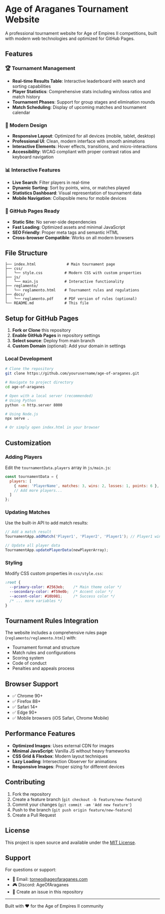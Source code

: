 # Age of Araganes Tournament Website

A professional tournament website for Age of Empires II competitions, built with modern web technologies and optimized for GitHub Pages.

## Features

### 🏆 Tournament Management
- **Real-time Results Table**: Interactive leaderboard with search and sorting capabilities
- **Player Statistics**: Comprehensive stats including win/loss ratios and match history
- **Tournament Phases**: Support for group stages and elimination rounds
- **Match Scheduling**: Display of upcoming matches and tournament calendar

### 🎨 Modern Design
- **Responsive Layout**: Optimized for all devices (mobile, tablet, desktop)
- **Professional UI**: Clean, modern interface with smooth animations
- **Interactive Elements**: Hover effects, transitions, and micro-interactions
- **Accessibility**: WCAG compliant with proper contrast ratios and keyboard navigation

### 📊 Interactive Features
- **Live Search**: Filter players in real-time
- **Dynamic Sorting**: Sort by points, wins, or matches played
- **Statistics Dashboard**: Visual representation of tournament data
- **Mobile Navigation**: Collapsible menu for mobile devices

### 📱 GitHub Pages Ready
- **Static Site**: No server-side dependencies
- **Fast Loading**: Optimized assets and minimal JavaScript
- **SEO Friendly**: Proper meta tags and semantic HTML
- **Cross-browser Compatible**: Works on all modern browsers

## File Structure

```
├── index.html              # Main tournament page
├── css/
│   └── style.css          # Modern CSS with custom properties
├── js/
│   └── main.js            # Interactive functionality
├── reglamento/
│   └── reglamento.html    # Tournament rules and regulations
├── docs/
│   └── reglamento.pdf     # PDF version of rules (optional)
└── README.md              # This file
```

## Setup for GitHub Pages

1. **Fork or Clone** this repository
2. **Enable GitHub Pages** in repository settings
3. **Select source**: Deploy from main branch
4. **Custom Domain** (optional): Add your domain in settings

### Local Development

```bash
# Clone the repository
git clone https://github.com/yourusername/age-of-araganes.git

# Navigate to project directory
cd age-of-araganes

# Open with a local server (recommended)
# Using Python
python -m http.server 8000

# Using Node.js
npx serve .

# Or simply open index.html in your browser
```

## Customization

### Adding Players
Edit the `tournamentData.players` array in `js/main.js`:

```javascript
const tournamentData = {
  players: [
    { name: 'PlayerName', matches: 3, wins: 2, losses: 1, points: 6 },
    // Add more players...
  ]
};
```

### Updating Matches
Use the built-in API to add match results:

```javascript
// Add a match result
TournamentApp.addMatch('Player1', 'Player2', 'Player1'); // Player1 wins

// Update all player data
TournamentApp.updatePlayerData(newPlayerArray);
```

### Styling
Modify CSS custom properties in `css/style.css`:

```css
:root {
  --primary-color: #2563eb;    /* Main theme color */
  --secondary-color: #f59e0b;  /* Accent color */
  --accent-color: #10b981;     /* Success color */
  /* ... more variables */
}
```

## Tournament Rules Integration

The website includes a comprehensive rules page (`reglamento/reglamento.html`) with:
- Tournament format and structure
- Match rules and configurations
- Scoring system
- Code of conduct
- Penalties and appeals process

## Browser Support

- ✅ Chrome 90+
- ✅ Firefox 88+
- ✅ Safari 14+
- ✅ Edge 90+
- ✅ Mobile browsers (iOS Safari, Chrome Mobile)

## Performance Features

- **Optimized Images**: Uses external CDN for images
- **Minimal JavaScript**: Vanilla JS without heavy frameworks
- **CSS Grid & Flexbox**: Modern layout techniques
- **Lazy Loading**: Intersection Observer for animations
- **Responsive Images**: Proper sizing for different devices

## Contributing

1. Fork the repository
2. Create a feature branch (`git checkout -b feature/new-feature`)
3. Commit your changes (`git commit -am 'Add new feature'`)
4. Push to the branch (`git push origin feature/new-feature`)
5. Create a Pull Request

## License

This project is open source and available under the [MIT License](LICENSE).

## Support

For questions or support:
- 📧 Email: torneo@ageofaraganes.com
- 🎮 Discord: AgeOfAraganes
- 📱 Create an issue in this repository

---

Built with ❤️ for the Age of Empires II community